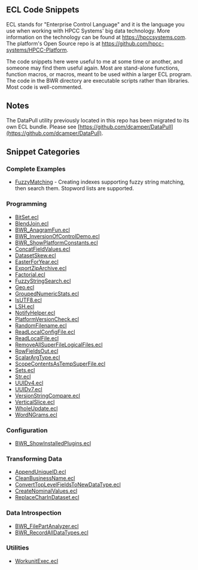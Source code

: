 ## ECL Code Snippets

ECL stands for "Enterprise Control Language" and it is the language you use when
working with HPCC Systems' big data technology.  More information on the
technology can be found at https://hpccsystems.com.  The platform's Open Source
repo is at https://github.com/hpcc-systems/HPCC-Platform.

The code snippets here were useful to me at some time or another, and someone
may find them useful again.  Most are stand-alone functions, function macros, or
macros, meant to be used within a larger ECL program.  The code in the BWR
directory are executable scripts rather than libraries.  Most code is
well-commented.

## Notes

The DataPull utility previously located in this repo has been migrated to its
own ECL bundle.  Please see
[https://github.com/dcamper/DataPull](https://github.com/dcamper/DataPull).

## Snippet Categories

### Complete Examples
* [FuzzyMatching](FuzzyMatching) - Creating indexes supporting fuzzy string matching, then search them. Stopword lists are supported.

### Programming
* [BitSet.ecl](BitSet.ecl)
* [BlendJoin.ecl](BlendJoin.ecl)
* [BWR_AnagramFun.ecl](BWR/BWR_AnagramFun.ecl)
* [BWR_InversionOfControlDemo.ecl](BWR/BWR_InversionOfControlDemo.ecl)
* [BWR_ShowPlatformConstants.ecl](BWR/BWR_ShowPlatformConstants.ecl)
* [ConcatFieldValues.ecl](ConcatFieldValues.ecl)
* [DatasetSkew.ecl](DatasetSkew.ecl)
* [EasterForYear.ecl](EasterForYear.ecl)
* [ExportZipArchive.ecl](ExportZipArchive.ecl)
* [Factorial.ecl](Factorial.ecl)
* [FuzzyStringSearch.ecl](FuzzyStringSearch.ecl)
* [Geo.ecl](Geo.ecl)
* [GroupedNumericStats.ecl](GroupedNumericStats.ecl)
* [IsUTF8.ecl](IsUTF8.ecl)
* [LSH.ecl](LSH.ecl)
* [NotifyHelper.ecl](NotifyHelper.ecl)
* [PlatformVersionCheck.ecl](PlatformVersionCheck.ecl)
* [RandomFilename.ecl](RandomFilename.ecl)
* [ReadLocalConfigFile.ecl](ReadLocalConfigFile.ecl)
* [ReadLocalFile.ecl](ReadLocalFile.ecl)
* [RemoveAllSuperFileLogicalFiles.ecl](RemoveAllSuperFileLogicalFiles.ecl)
* [RowFieldsOut.ecl](RowFieldsOut.ecl)
* [ScalarArgType.ecl](ScalarArgType.ecl)
* [ScopeContentsAsTempSuperFile.ecl](ScopeContentsAsTempSuperFile.ecl)
* [Sets.ecl](Sets.ecl)
* [Str.ecl](Str.ecl)
* [UUIDv4.ecl](UUIDv4.ecl)
* [UUIDv7.ecl](UUIDv7.ecl)
* [VersionStringCompare.ecl](VersionStringCompare.ecl)
* [VerticalSlice.ecl](VerticalSlice.ecl)
* [WholeUpdate.ecl](WholeUpdate.ecl)
* [WordNGrams.ecl](WordNGrams.ecl)

### Configuration
* [BWR_ShowInstalledPlugins.ecl](BWR/BWR_ShowInstalledPlugins.ecl)

### Transforming Data
* [AppendUniqueID.ecl](AppendUniqueID.ecl)
* [CleanBusinessName.ecl](CleanBusinessName.ecl)
* [ConvertTopLevelFieldsToNewDataType.ecl](ConvertTopLevelFieldsToNewDataType.ecl)
* [CreateNominalValues.ecl](CreateNominalValues.ecl)
* [ReplaceCharInDataset.ecl](ReplaceCharInDataset.ecl)

### Data Introspection
* [BWR\_FilePartAnalyzer.ecl](BWR/BWR_FilePartAnalyzer.ecl)
* [BWR\_RecordAllDataTypes.ecl](BWR/BWR_RecordAllDataTypes.ecl)

### Utilities
* [WorkunitExec.ecl](WorkunitExec.ecl)

